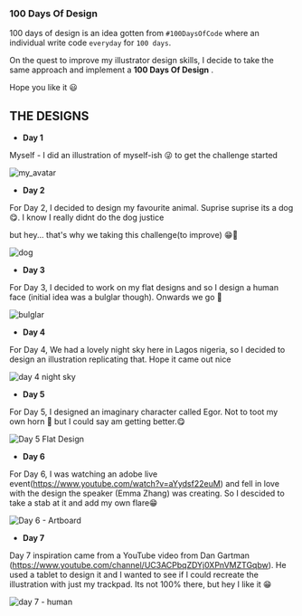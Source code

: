 ### 100 Days Of Design

100 days of design is an idea gotten from `#100DaysOfCode`  where an individual write code `everyday`  for `100 days`.

On the quest to improve my illustrator design skills, I decide to take the same approach and implement a __100 Days Of Design__ .

Hope you like it 😃

## THE DESIGNS

* **Day 1**

Myself - I did an illustration of myself-ish 😜 to get the challenge started

![my_avatar](https://user-images.githubusercontent.com/28215750/53978310-33bd4b00-410b-11e9-8ffc-61be364de173.png)

* **Day 2**

For Day 2, I decided to design my favourite animal. Suprise suprise its a dog 😋. I know I really didnt do the dog justice

but hey... that's why we taking this challenge(to improve) 😁💪

![dog](https://user-images.githubusercontent.com/28215750/54058499-406a9d80-41f6-11e9-8258-b0273238f028.png)

* **Day 3**

For Day 3, I decided to work on my flat designs and so I design a human face (initial idea was a bulglar though). Onwards we go 💪

![bulglar](https://user-images.githubusercontent.com/28215750/54088751-66f91780-4361-11e9-81bd-78f768cc8278.png)

* **Day 4**

For Day 4, We had a lovely night sky here in Lagos nigeria, so I decided to design an illustration replicating that. Hope it came out nice

![day 4 night sky](https://user-images.githubusercontent.com/28215750/54159557-89685f00-444d-11e9-96a4-74fc7606744b.png)

* **Day 5**

For Day 5, I designed an imaginary character called Egor. Not to toot my own horn 🚂 but I could say am getting better.😋

![Day 5 Flat Design](https://user-images.githubusercontent.com/28215750/54391020-186eb480-46a4-11e9-9e3e-b517ff6c8fb7.png)

* **Day 6**

For Day 6, I was watching an adobe live event(https://www.youtube.com/watch?v=aYydsf22euM) and fell in love with the design the speaker (Emma Zhang) was creating. So I descided to take a stab at it and add my own flare😁

![Day 6 - Artboard](https://user-images.githubusercontent.com/28215750/54465361-06ac1080-477b-11e9-8b7c-f529ca031157.png)


* **Day 7**

Day 7 inspiration came from a YouTube video from Dan Gartman (https://www.youtube.com/channel/UC3ACPbqZDYj0XPnVMZTGqbw). He used a tablet to design it and I wanted to see if I could recreate the illustration with just my trackpad. Its not 100% there, but hey I like it 😁

![day 7 - human](https://user-images.githubusercontent.com/28215750/54481079-9364d600-4830-11e9-9083-803dfa7909f3.png)

